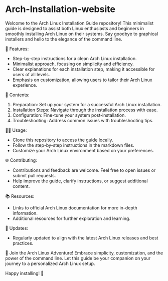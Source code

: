# Arch-Installation-website

Welcome to the Arch Linux Installation Guide repository! This minimalist guide is designed to assist both Linux enthusiasts and beginners in smoothly installing Arch Linux on their systems. Say goodbye to graphical installers and hello to the elegance of the command line.



🚀 Features:

+ Step-by-step instructions for a clean Arch Linux installation.
+ Minimalist approach, focusing on simplicity and efficiency.
+ Clear explanations for each installation step, making it accessible for users of all levels.
+ Emphasis on customization, allowing users to tailor their Arch Linux experience.


📖 Contents:

1. Preparation: Set up your system for a successful Arch Linux installation.
2. Installation Steps: Navigate through the installation process with ease.
3. Configuration: Fine-tune your system post-installation.
4. Troubleshooting: Address common issues with troubleshooting tips.


👩‍💻 Usage:

+ Clone this repository to access the guide locally.
+ Follow the step-by-step instructions in the markdown files.
+ Customize your Arch Linux environment based on your preferences.


🌐 Contributing:

+ Contributions and feedback are welcome. Feel free to open issues or submit pull requests.
+ Help improve the guide, clarify instructions, or suggest additional content.


📚 Resources:

+ Links to official Arch Linux documentation for more in-depth information.
+ Additional resources for further exploration and learning.


📆 Updates:


+ Regularly updated to align with the latest Arch Linux releases and best practices.

🌟 Join the Arch Linux Adventure! Embrace simplicity, customization, and the power of the command line. Let this guide be your companion on your journey to a personalized Arch Linux setup.

Happy installing! 🎉